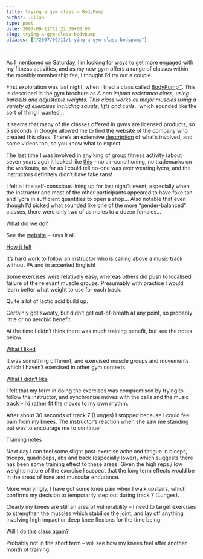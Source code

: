 ```yaml
---
title: Trying a gym class – BodyPump
author: Julian
type: post
date: 2007-09-11T12:22:39+00:00
slug: trying-a-gym-class-bodypump 
aliases: ["/2007/09/11/trying-a-gym-class-bodypump"]

---
```

As [I mentioned on Saturday][1], I’m looking for ways to get more engaged with my fitness activities, and as my new gym offers a range of classes within the monthly membership fee, I thought I’d try out a couple.

First exploration was last night, when I tried a class called [BodyPump™][2]. This is described in the gym brochure as <cite>A non impact resistance class, using barbells and adjustable weights. This class works all major muscles using a variety of exercises including squats, lifts and curls.</cite>, which sounded like the sort of thing I wanted…

It seems that many of the classes offered in gyms are licensed products, so 5 seconds in Google allowed me to find the website of the company who created this class. There’s an extensive [description][3] of what’s involved, and some videos too, so you know what to expect.

The last time I was involved in any king of group fitness activity (about seven years ago) it looked like [this][4] – no air-conditioning, no trademarks on the workouts, as far as I could tell no-one was ever wearing lycra, and the instructors definitely didn’t have fake tans!

I felt a little self-conscious lining up for last night’s event, especially when the instructor and most of the other participants appeared to have fake tan and lycra in sufficient quantities to open a shop… Also notable that even though I’d picked what sounded like one of the more “gender-balanced” classes, there were only two of us males to a dozen females…

<!--more-->

<span style="text-decoration: underline;">What did we do?</span>

See the [website][3] – says it all.

<span style="text-decoration: underline;">How it felt</span>

It’s hard work to follow an instructor who is calling above a music track without PA and in accented English!

Some exercises were relatively easy, whereas others did push to localised failure of the relevant muscle groups. Presumably with practice I would learn better what weight to use for each track.

Quite a lot of lactic acid build up.

Certainly got sweaty, but didn’t get out-of-breath at any point, so probably little or no aerobic benefit.

At the time I didn’t think there was much training benefit, but see the notes below.

<span style="text-decoration: underline;">What I liked</span>

It was something different, and exercised muscle groups and movements which I haven’t exercised in other gym contexts.

<span style="text-decoration: underline;">What I didn’t like</span>

I felt that my form in doing the exercises was compromised by trying to follow the instructor, and synchronise moves with the calls and the music track – I’d rather fit the moves to my own rhythm.

After about 30 seconds of track 7 (Lunges) I stopped because I could feel pain from my knees. The instructor’s reaction when she saw me standing out was to encourage me to continue!

<span style="text-decoration: underline;">Training notes</span>

Next day I can feel some slight post-exercise ache and fatigue in biceps, triceps, quadriceps, abs and back (especially lower), which suggests there has been some training effect to these areas. Given the high reps / low weights nature of the exercise I suspect that the long term effects would be in the areas of tone and muscular endurance.

More worryingly, I have got some knee pain when I walk upstairs, which confirms my decision to temporarily step out during track 7 (Lunges).

Clearly my knees are still an area of vulnerability – I need to target exercises to strengthen the muscles which stabilise the joint, and lay off anything involving high impact or deep knee flexions for the time being.

<span style="text-decoration: underline;">Will I do this class again?</span>

Probably not in the short term – will see how my knees feel after another month of training.

 [1]: https://www.synesthesia.co.uk/blog/archives/2007/09/09/new-gym-new-start/
 [2]: https://www.lesmills.com/global/en/members/bodypump/bodypump-group-fitness-program.aspx
 [3]: https://www.lesmills.com/global/en/members/bodypump/a-typical-class.aspx
 [4]: https://www.britmilfit.com/